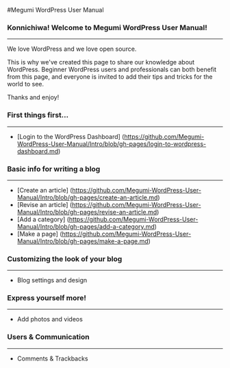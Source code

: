 #Megumi WordPress User Manual

### Konnichiwa! Welcome to Megumi WordPress User Manual!
--------------------------------------------------------
We love WordPress and we love open source.

This is why we've created this page to share our knowledge about WordPress. Beginner WordPress users and professionals can both benefit from this page, and everyone is invited to add their tips and tricks for the world to see.

Thanks and enjoy!

### First things first...
--------------------------

* [Login to the WordPress Dashboard] (https://github.com/Megumi-WordPress-User-Manual/Intro/blob/gh-pages/login-to-wordpress-dashboard.md)

### Basic info for writing a blog
---------------------------------

* [Create an article] (https://github.com/Megumi-WordPress-User-Manual/Intro/blob/gh-pages/create-an-article.md)
* [Revise an article] (https://github.com/Megumi-WordPress-User-Manual/Intro/blob/gh-pages/revise-an-article.md)
* [Add a category] (https://github.com/Megumi-WordPress-User-Manual/Intro/blob/gh-pages/add-a-category.md)
* [Make a page] (https://github.com/Megumi-WordPress-User-Manual/Intro/blob/gh-pages/make-a-page.md)

### Customizing the look of your blog
--------------------------------------

* Blog settings and design

### Express yourself more!
--------------------------

* Add photos and videos

### Users & Communication
--------------------------

* Comments & Trackbacks
